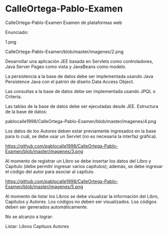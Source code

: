 # CalleOrtega-Pablo-Examen
CalleOrtega-Pablo-Examen
Examen de plataformas web

Enunciado:

1.png

CalleOrtega-Pablo-Examen/blob/master/imagenes/2.png


Desarrollar una aplicación JEE basada en Servlets como controladores, Java Server Pages como vista y JavaBeans como modelo.

La persistencia a la base de datos debe ser implementada usando Java Persistence Java con el patrón de diseño Data Access Object.

Las consultas a la base de datos debe ser implementada usando JPQL o Criteria.

Las tablas de la base de datos debe ser ejecutadas desde JEE. Estructura de la base de datos:

pablocalle1998/CalleOrtega-Pablo-Examen/blob/master/imagenes/4.png



Los datos de los Autores deben estar previamente ingresados en la base para lo cuál, se debe usar un Servlet (no es necesaria la interfaz gráfica).

https://github.com/pablocalle1998/CalleOrtega-Pablo-Examen/blob/master/imagenes/3.png


Al momento de registrar un Libro se debe insertar los datos del Libro y Capítulo (debe permitir ingresar varios capítulos); además, se debe ingresar el código del autor para asociar al capítulo.


https://github.com/pablocalle1998/CalleOrtega-Pablo-Examen/blob/master/imagenes/5.png


Al momento de listar los Libros se debe visualizar la información del Libro, Capítulos y Autores. Los códigos no deben ser visualizados.
Los códigos deben ser generados automáticamente.


No se alcanzo a lograr:


Listar:
  Libros
  Capituos
  Autores
  
